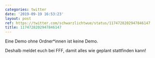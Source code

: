 ```yaml
---
categories: twitter
date: '2019-09-19 16:53:23'
layout: post
ref: https://twitter.com/schwarzlichtwue/status/1174728202947846147
title: 1174728202947846147
---
```

Eine Demo ohne Ordner\*innen ist keine Demo.

Deshalb meldet euch bei FFF, damit alles wie geplant stattfinden kann!